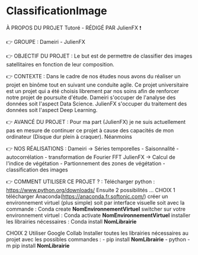 # ClassificationImage

À PROPOS DU PROJET Tutoré - RÉDIGÉ PAR JulienFX :exclamation:

:point_right: GROUPE : 
Dameiri - JulienFX

:point_right: OBJECTIF DU PROJET :
Le but est de permettre de classifier des images satellitaires en fonction de leur composition.

:point_right: CONTEXTE : 
Dans le cadre de nos études nous avons du réaliser un projet en binôme tout en suivant une conduite agile. Ce projet universitaire est un projet qui a été choisis librement par nos soins afin de renforcer notre projet de poursuite d'étude. 
Dameiri s'occuper de l'analyse des données soit l'aspect Data Science.
JulienFX s'occuper du traitement des données soit l'aspect Deep Learning.


:point_right: AVANCÉ DU PROJET : 
Pour ma part (JulienFX) je ne suis actuellement pas en mesure de continuer ce projet à cause des capacités de mon ordinateur (Disque dur plein à craquer).
Néanmoins 

:point_right: NOS RÉALISATIONS : 
Dameiri -> Séries temporelles - Saisonnalité - autocorrélation - transformation de Fourier FFT
JulienFX -> Calcul de l'indice de végétation - Partionnement des zones de végétation - classification des images 

:point_right: COMMENT UTILISER CE PROJET ? : 
Télécharger python : https://www.python.org/downloads/
Ensuite 2 possibilités ...
  CHOIX 1 
    télécharger Anaconda(https://anaconda.fr.softonic.com/) 
    créer un environnement virtuel (plus simple) soit par interface visuelle soit avec la commande : Conda create __NomEnvironnementVirtuel__
    switcher sur votre environnement virtuel : Conda activate __NomEnvironnementVirtuel__
    installer les librairies nécessaires : Conda install __NomLibrairie__
  
  CHOIX 2 
    Utiliser Google Collab
    Installer toutes les librairies nécessaires au projet avec les possibles commandes : - pip install __NomLibrairie__ 
                                                                                         - python -m pip install __NomLibrairie__


